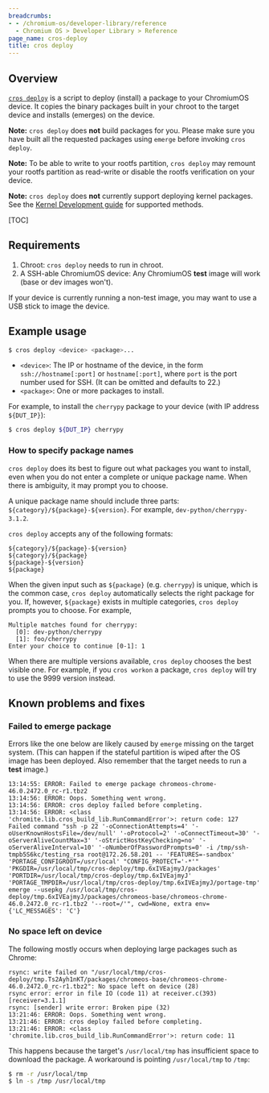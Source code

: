 ```yaml
---
breadcrumbs:
- - /chromium-os/developer-library/reference
  - Chromium OS > Developer Library > Reference
page_name: cros-deploy
title: cros deploy
---
```


## Overview

[`cros deploy`][script] is a script to deploy (install) a package to your
ChromiumOS device. It copies the binary packages built in your chroot to the
target device and installs (emerges) on the device.

**Note:** `cros deploy` does **not** build packages for you. Please make sure
you have built all the requested packages using `emerge` before invoking `cros
deploy`.

**Note:** To be able to write to your rootfs partition, `cros deploy` may
remount your rootfs partition as read-write or disable the rootfs verification
on your device.

**Note:** `cros deploy` does **not** currently support deploying kernel
packages.  See the [Kernel Development guide][deploying-kernel] for supported
methods.

[script]: https://chromium.googlesource.com/chromiumos/chromite/+/HEAD/cli/cros/cros_deploy.py
[deploying-kernel]: /chromium-os/developer-library/guides/kernel/kernel-development/#Build-and-deploy

[TOC]

## Requirements

1.  Chroot: `cros deploy` needs to run in chroot.
2.  A SSH-able ChromiumOS device: Any ChromiumOS **test** image will work
    (base or dev images won't).

If your device is currently running a non-test image, you may want to use a USB
stick to image the device.

## Example usage

```bash
$ cros deploy <device> <package>...
```

*   `<device>`: The IP or hostname of the device, in the form
    `ssh://hostname[:port]` or `hostname[:port]`, where `port` is the port
    number used for SSH. (It can be omitted and defaults to 22.)
*   `<package>`: One or more packages to install.

For example, to install the `cherrypy` package to your device (with IP address
`${DUT_IP}`):

```bash
$ cros deploy ${DUT_IP} cherrypy
```

### How to specify package names

`cros deploy` does its best to figure out what packages you want to install,
even when you do not enter a complete or unique package name. When there is
ambiguity, it may prompt you to choose.

A unique package name should include three parts:
`${category}/${package}-${version}`. For example, `dev-python/cherrypy-3.1.2`.

`cros deploy` accepts any of the following formats:

```none
${category}/${package}-${version}
${category}/${package}
${package}-${version}
${package}
```

When the given input such as `${package}` (e.g. `cherrypy`) is unique, which is
the common case, `cros deploy` automatically selects the right package for you.
If, however, `${package}` exists in multiple categories, `cros deploy` prompts
you to choose. For example,

```none
Multiple matches found for cherrypy:
  [0]: dev-python/cherrypy
  [1]: foo/cherrypy
Enter your choice to continue [0-1]: 1
```

When there are multiple versions available, `cros deploy` chooses the best visible
one. For example, if you `cros workon` a package, `cros deploy` will try to use
the 9999 version instead.

## Known problems and fixes

### Failed to emerge package

Errors like the one below are likely caused by `emerge` missing on the target
system. (This can happen if the stateful partition is wiped after the OS image
has been deployed. Also remember that the target needs to run a **test** image.)

```none
13:14:55: ERROR: Failed to emerge package chromeos-chrome-46.0.2472.0_rc-r1.tbz2
13:14:56: ERROR: Oops. Something went wrong.
13:14:56: ERROR: cros deploy failed before completing.
13:14:56: ERROR: <class 'chromite.lib.cros_build_lib.RunCommandError'>: return code: 127
Failed command "ssh -p 22 '-oConnectionAttempts=4' '-oUserKnownHostsFile=/dev/null' '-oProtocol=2' '-oConnectTimeout=30' '-oServerAliveCountMax=3' '-oStrictHostKeyChecking=no' '-oServerAliveInterval=10' '-oNumberOfPasswordPrompts=0' -i /tmp/ssh-tmpb5S6kc/testing_rsa root@172.26.58.201 -- 'FEATURES=-sandbox' 'PORTAGE_CONFIGROOT=/usr/local' "CONFIG_PROTECT='-*'" 'PKGDIR=/usr/local/tmp/cros-deploy/tmp.6xIVEajmyJ/packages' 'PORTDIR=/usr/local/tmp/cros-deploy/tmp.6xIVEajmyJ' 'PORTAGE_TMPDIR=/usr/local/tmp/cros-deploy/tmp.6xIVEajmyJ/portage-tmp' emerge --usepkg /usr/local/tmp/cros-deploy/tmp.6xIVEajmyJ/packages/chromeos-base/chromeos-chrome-46.0.2472.0_rc-r1.tbz2 '--root=/'", cwd=None, extra env={'LC_MESSAGES': 'C'}
```

### No space left on device

The following mostly occurs when deploying large packages such as Chrome:

```none
rsync: write failed on "/usr/local/tmp/cros-deploy/tmp.Ts2Ayh1nKT/packages/chromeos-base/chromeos-chrome-46.0.2472.0_rc-r1.tbz2": No space left on device (28)
rsync error: error in file IO (code 11) at receiver.c(393) [receiver=3.1.1]
rsync: [sender] write error: Broken pipe (32)
13:21:46: ERROR: Oops. Something went wrong.
13:21:46: ERROR: cros deploy failed before completing.
13:21:46: ERROR: <class 'chromite.lib.cros_build_lib.RunCommandError'>: return code: 11
```

This happens because the target's `/usr/local/tmp` has insufficient space to
download the package. A workaround is pointing `/usr/local/tmp` to `/tmp`:

```bash
$ rm -r /usr/local/tmp
$ ln -s /tmp /usr/local/tmp
```
